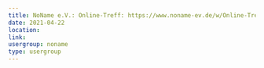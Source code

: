 ```yaml
---
title: NoName e.V.: Online-Treff: https://www.noname-ev.de/w/Online-Treff
date: 2021-04-22
location: 
link: 
usergroup: noname
type: usergroup
---
```

